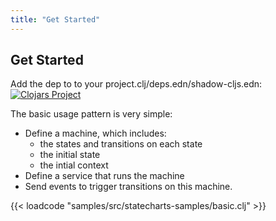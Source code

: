 ```yaml
---
title: "Get Started"
---
```


## Get Started

Add the dep to to your project.clj/deps.edn/shadow-cljs.edn: [![Clojars Project](https://img.shields.io/clojars/v/clj-statecharts.svg)](https://clojars.org/clj-statecharts)

The basic usage pattern is very simple:

* Define a machine, which includes:
  * the states and transitions on each state
  * the initial state
  * the intial context
* Define a service that runs the machine
* Send events to trigger transitions on this machine.

{{< loadcode "samples/src/statecharts-samples/basic.clj" >}}
